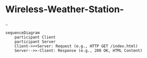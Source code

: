 # Wireless-Weather-Station-
..
```mermaid
sequenceDiagram
    participant Client
    participant Server
    Client->>+Server: Request (e.g., HTTP GET /index.html)
    Server-->>-Client: Response (e.g., 200 OK, HTML Content)
```

